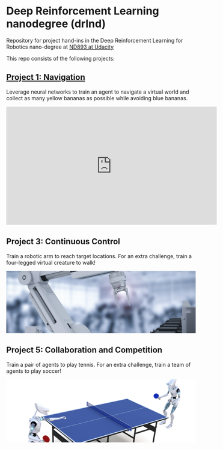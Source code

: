# Deep Reinforcement Learning nanodegree (drlnd)

Repository for project hand-ins in the Deep Reinforcement Learning for Robotics nano-degree at [ND893 at Udacity](https://www.udacity.com/course/deep-reinforcement-learning-nanodegree--nd893)

This repo consists of the following projects:

## [Project 1: Navigation](/project_1_Navigation)
Leverage neural networks to train an agent to navigate a virtual world and collect as many yellow bananas as possible while avoiding blue bananas.

<iframe width="560" height="315" src="https://www.youtube.com/embed/d4H7VNFdhHs" frameborder="0" allow="accelerometer; autoplay; encrypted-media; gyroscope; picture-in-picture" allowfullscreen></iframe>

## Project 3: Continuous Control
Train a robotic arm to reach target locations. For an extra challenge, train a four-legged virtual creature to walk!

![Continuous Control](images/project-image2.png)

## Project 5: Collaboration and Competition
Train a pair of agents to play tennis. For an extra challenge, train a team of agents to play soccer!

![Collaboration and Competition](images/project-image3.png)
